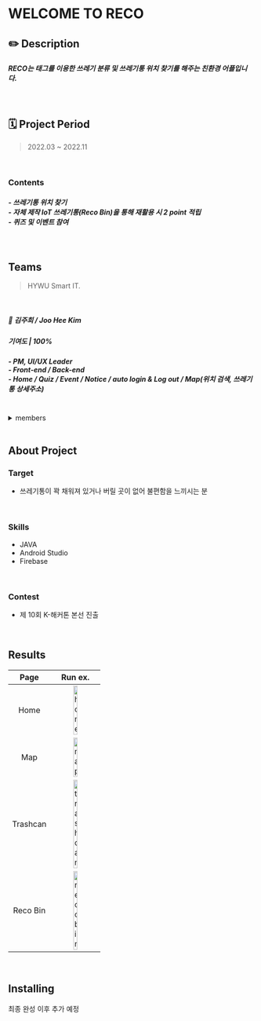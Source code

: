 
# WELCOME TO RECO

## ✏️ Description
<h5>RECO는 태그를 이용한 쓰레기 분류 및 쓰레기통 위치 찾기를 해주는 친환경 어플입니다. </h5>

<br/>

## 🗓️ Project Period
> 2022.03 ~ 2022.11

<br/>

### Contents
<h5>- 쓰레기통 위치 찾기<br/>- 자체 제작 IoT 쓰레기통(Reco Bin)을 통해 재활용 시 2 point 적립<br/>- 퀴즈 및 이벤트 참여</h5>

<br/>

## Teams 
> HYWU Smart IT.

<br/>

##### 🐰 김주희 / Joo Hee Kim
<h5>기여도 |  100% </h5>
<h5>
  - PM, UI/UX Leader<br/>
  - Front-end / Back-end <br/>
  - Home / Quiz / Event / Notice / auto login & Log out / Map(위치 검색, 쓰레기통 상세주소) <br/>
</h5>

<br/>

<details>
<summary>members</summary>
<div markdown="1">
  
##### 🐱 권민주 / Min Ju Kwon
<h5>기여도 |  100% </h5>
<h5>
  - Front-end / Back-end <br/>
  - DB Leader <br/>
  - QR 인식 / 재활용 인증 AI / 사용자 E-Mail 인증 / Map(쓰레기통 위치) <br/>
</h5>

<br/>

##### 🐨 박서영 / Seo Young Park
<h5>기여도 |  100% </h5>
<h5>
  - Front-end / Back-end <br/>
  - Programming Leader <br/>
  - Coupon / Coupon Admin / Alert / Settings <br/>
</h5>

<br/>

##### 🦊 어수비 / Su Bi Eo
<h5>기여도 |  100% </h5>
<h5>
  - Front-end / Back-end <br/>
  - Tech. writer <br/>
  - Login & Sign Up / My Page / Edit Profile / Service Center(Inqury) / Login Admin / Service Center Admin <br/>
</h5>

<br/>

##### 🐶 손다정 / Da Jeong Son
<h5>기여도 |  100% </h5>
<h5>
  - Front-end / Back-end <br/>
  - Testing Leader <br/>
  - Map: User's current location <br/>
</h5>

<br/>
</div>
</details>

<br/>

## About Project

### Target
+ 쓰레기통이 꽉 채워져 있거나 버릴 곳이 없어 불편함을 느끼시는 분

<br/>

### Skills
+ JAVA
+ Android Studio
+ Firebase

<br/>

### Contest
+ 제 10회 K-해커톤 본선 진출

<br/>

## Results

|Page|Run ex.|
|:--:|:-:|
|Home|<img width="30%" height="10%" alt="home" src="https://user-images.githubusercontent.com/93530261/198549541-87385c32-2a04-4249-8a23-bbfa4f7dbd59.png">|
|Map|<img width="30%" height="10%" alt="map" src="https://user-images.githubusercontent.com/93530261/198549992-22105561-c5f9-4273-804d-8bdc741b15c0.png">|
|Trashcan|<img width="30%" height="10%" alt="trashcan" src="https://user-images.githubusercontent.com/93530261/198550723-53c7eee9-da04-46cf-80bd-6ee3d851902c.png">|
|Reco Bin|<img width="30%" height="10%" alt="recobin" src="https://user-images.githubusercontent.com/93530261/198550633-9ef4e2ca-9863-4e01-afb6-b42005a07eef.png">|

<br/>

## Installing
최종 완성 이후 추가 예정

<br/>
